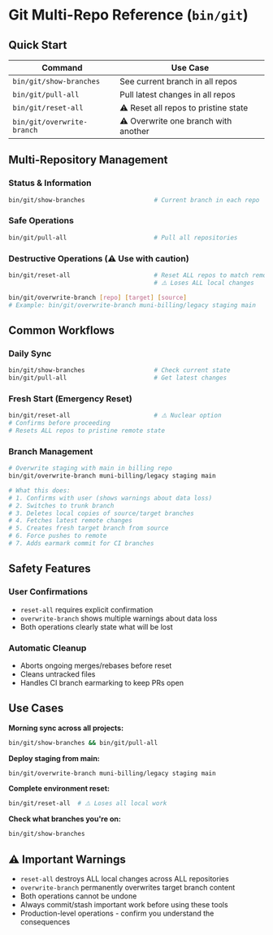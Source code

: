 # Git Multi-Repo Reference (`bin/git`)

## Quick Start
| Command | Use Case |
|---------|----------|
| `bin/git/show-branches` | See current branch in all repos |
| `bin/git/pull-all` | Pull latest changes in all repos |
| `bin/git/reset-all` | ⚠️ Reset all repos to pristine state |
| `bin/git/overwrite-branch` | ⚠️ Overwrite one branch with another |

## Multi-Repository Management

### Status & Information
```bash
bin/git/show-branches                   # Current branch in each repo
```

### Safe Operations
```bash
bin/git/pull-all                        # Pull all repositories
```

### Destructive Operations (⚠️ Use with caution)
```bash
bin/git/reset-all                       # Reset ALL repos to match remote
                                        # ⚠️ Loses ALL local changes

bin/git/overwrite-branch [repo] [target] [source]
# Example: bin/git/overwrite-branch muni-billing/legacy staging main
```

## Common Workflows

### Daily Sync
```bash
bin/git/show-branches                   # Check current state
bin/git/pull-all                        # Get latest changes
```

### Fresh Start (Emergency Reset)
```bash
bin/git/reset-all                       # ⚠️ Nuclear option
# Confirms before proceeding
# Resets ALL repos to pristine remote state
```

### Branch Management
```bash
# Overwrite staging with main in billing repo
bin/git/overwrite-branch muni-billing/legacy staging main

# What this does:
# 1. Confirms with user (shows warnings about data loss)
# 2. Switches to trunk branch
# 3. Deletes local copies of source/target branches
# 4. Fetches latest remote changes
# 5. Creates fresh target branch from source
# 6. Force pushes to remote
# 7. Adds earmark commit for CI branches
```

## Safety Features

### User Confirmations
- `reset-all` requires explicit confirmation
- `overwrite-branch` shows multiple warnings about data loss
- Both operations clearly state what will be lost

### Automatic Cleanup
- Aborts ongoing merges/rebases before reset
- Cleans untracked files
- Handles CI branch earmarking to keep PRs open

## Use Cases

**Morning sync across all projects:**
```bash
bin/git/show-branches && bin/git/pull-all
```

**Deploy staging from main:**
```bash
bin/git/overwrite-branch muni-billing/legacy staging main
```

**Complete environment reset:**
```bash
bin/git/reset-all  # ⚠️ Loses all local work
```

**Check what branches you're on:**
```bash
bin/git/show-branches
```

## ⚠️ Important Warnings
- `reset-all` destroys ALL local changes across ALL repositories
- `overwrite-branch` permanently overwrites target branch content
- Both operations cannot be undone
- Always commit/stash important work before using these tools
- Production-level operations - confirm you understand the consequences